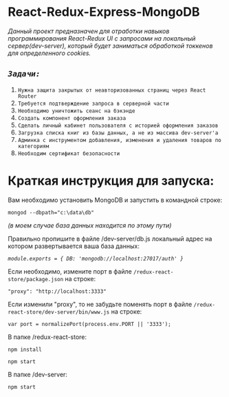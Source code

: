 # **React-Redux-Express-MongoDB**

_Данный проект предназначен для отработки навыков программирования React-Redux UI 
с запросами на локальный сервер(dev-server), который будет заниматься обработкой токкенов для определенного cookies._

## ___`Задачи:`___

1) `Нужна защита закрытых от неавторизованных страниц через React Router`
2) `Требуется подтверждение запроса в серверной части`
3) `Необходимо уничтожить сеанс на бэкэнде`
4) `Создать компонент оформления заказа`
5) `Сделать личный кабинет пользователя с историей оформления заказов`
6) `Загрузка списка книг из базы данных, а не из массива dev-server'а`
7) `Админка с инструментом добавления, изменения и удаления товаров по категориям`
8) `Необходим сертификат безопасности`

# Краткая инструкция для запуска:

Вам необходимо установить MongoDB и запустить в командной строке:

`mongod --dbpath="с:\data\db"` 

_(в моем случае база данных находится по этому пути)_

Правильно пропишите в файле /dev-server/db.js локальный адрес на котором развертывается ваша база данных:

_`module.exports = {
    DB: 'mongodb://localhost:27017/auth'
}`_

Если необходимо, измените порт в файле `/redux-react-store/package.json` на строке:

`"proxy": "http://localhost:3333"`

Если изменили "proxy", то не забудьте поменять порт в файле `/redux-react-store/dev-server/bin/www.js` на строке:

`var port = normalizePort(process.env.PORT || '3333');`

В папке /redux-react-store:

`npm install`

`npm start`

В папке /dev-server:

`npm start`

